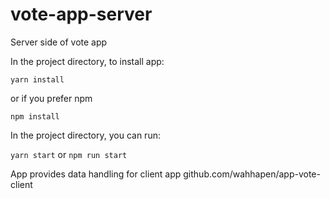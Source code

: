 # vote-app-server
Server side of vote app

In the project directory, to install app:

`yarn install`

or if you prefer npm

 `npm install`

In the project directory, you can run:

`yarn start`
or
`npm run start`

App provides data handling for client app
github.com/wahhapen/app-vote-client
